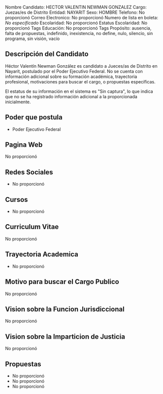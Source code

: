 Nombre Candidato: HECTOR VALENTIN NEWMAN GONZALEZ
Cargo: Juezas/es de Distrito
Entidad: NAYARIT
Sexo: HOMBRE
Telefono: No proporcionó
Correo Electronico: No proporcionó
Numero de lista en boleta: *No especificado*
Escolaridad: No proporcionó
Estatus Escolaridad: No proporcionó
Tags Educación: No proporcionó
Tags Propósito: ausencia, falta de propuestas, indefinido, inexistencia, no define, nulo, silencio, sin programa, sin visión, vacío


## Descripción del Candidato 

Héctor Valentín Newman González es candidato a Jueces/as de Distrito en Nayarit, postulado por el Poder Ejecutivo Federal. No se cuenta con información adicional sobre su formación académica, trayectoria profesional, motivaciones para buscar el cargo, o propuestas específicas.

El estatus de su información en el sistema es "Sin captura", lo que indica que no se ha registrado información adicional a la proporcionada inicialmente.


## Poder que postula

- Poder Ejecutivo Federal


## Pagina Web

No proporcionó


## Redes Sociales

- No proporcionó


## Cursos

- No proporcionó


## Curriculum Vitae

No proporcionó


## Trayectoria Academica

- No proporcionó


## Motivo para buscar el Cargo Publico

No proporcionó


## Vision sobre la Funcion Jurisdiccional

No proporcionó


## Vision sobre la Imparticion de Justicia

No proporcionó


## Propuestas

- No proporcionó
- No proporcionó
- No proporcionó

